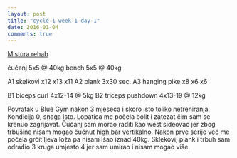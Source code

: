 ```yaml
---
layout: post
title: "cycle 1 week 1 day 1"
date: 2016-01-04
comments: true
---
```


[Mistura rehab](/snagata/log/2015/07/20/mistura-rehab/)

čučanj 5x5 @ 40kg
bench 5x5 @ 40kg

A1 skelkovi x12 x13 x11
A2 plank 3x30 sec.
A3 hanging pike x8 x6 x6

B1 biceps curl 4x12-14 @ 5kg
B2 triceps pushdown 4x13-19 @ 12kg

Povratak u Blue Gym nakon 3 mjeseca i skoro isto toliko netreniranja. Kondicija 0, snaga isto. Lopatica me počela bolit i zatezat čim sam se krenuo zagrijavat. Čučanj sam morao raditi kao west sideovac jer zbog trbušine nisam mogao čučnut high bar vertikalno. Nakon prve serije već me počela grčit ljeva loža pa nisam išao iznad 40kg. Sklekovi, plank i trbuh sam odradio 3 kruga umjesto 4 jer sam umirao i nisam mogao više. 
